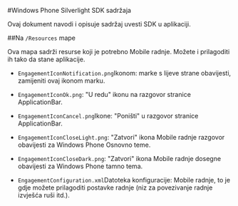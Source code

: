 <properties 
    pageTitle="Windows Phone Silverlight SDK sadržaja" 
    description="Saznajte više o sadržaj Windows Phone Silverlight SDK za Azure Mobile radnje"                     
    services="mobile-engagement" 
    documentationCenter="mobile" 
    authors="piyushjo" 
    manager="dwrede"
    editor="" />

<tags 
    ms.service="mobile-engagement" 
    ms.workload="mobile" 
    ms.tgt_pltfrm="mobile-windows-phone"
    ms.devlang="na"
    ms.topic="article"
    ms.date="08/19/2016" 
    ms.author="piyushjo" />
    
#<a name="windows-phone-silverlight-sdk-content"></a>Windows Phone Silverlight SDK sadržaja

Ovaj dokument navodi i opisuje sadržaj uvesti SDK u aplikaciji.

##<a name="the-resources-folder"></a>Na `/Resources` mape 

Ova mapa sadrži resurse koji je potrebno Mobile radnje. Možete i prilagoditi ih tako da stane aplikacije.

- `EngagementIconNotification.png`Ikonom: marke s lijeve strane obavijesti, zamijeniti ovaj ikonom marku.

- `EngagementIconOk.png`: "U redu" ikonu na razgovor stranice ApplicationBar.
 
- `EngagementIconCancel.png`Ikone: "Poništi" u razgovor stranice ApplicationBar.
 
- `EngagementIconCloseLight.png`: "Zatvori" ikona Mobile radnje razgovor obavijesti za Windows Phone Osnovno teme.
 
- `EngagementIconCloseDark.png`: "Zatvori" ikona Mobile radnje dosegne obavijesti za Windows Phone tamno tema.

- `EngagementConfiguration.xml`Datoteka konfiguracije: Mobile radnje, to je gdje možete prilagoditi postavke radnje (niz za povezivanje radnje izvješća ruši itd.).
 
